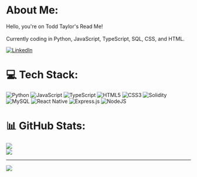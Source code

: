 # About Me:
Hello, you're on Todd Taylor's Read Me!<br><br>Currently coding in Python, JavaScript, TypeScript, SQL, CSS, and HTML.

[![LinkedIn](https://img.shields.io/badge/LinkedIn-%230077B5.svg?logo=linkedin&logoColor=white)](https://www.linkedin.com/in/todd-taylor-a8bba2220/)

# 💻 Tech Stack:
 ![Python](https://img.shields.io/badge/python-3670A0?style=for-the-badge&logo=python&logoColor=ffdd54) ![JavaScript](https://img.shields.io/badge/javascript-%23323330.svg?style=for-the-badge&logo=javascript&logoColor=%23F7DF1E) ![TypeScript](https://img.shields.io/badge/typescript-%23007ACC.svg?style=for-the-badge&logo=typescript&logoColor=white) ![HTML5](https://img.shields.io/badge/html5-%23E34F26.svg?style=for-the-badge&logo=html5&logoColor=white) ![CSS3](https://img.shields.io/badge/css3-%231572B6.svg?style=for-the-badge&logo=css3&logoColor=white) ![Solidity](https://img.shields.io/badge/Solidity-%23363636.svg?style=for-the-badge&logo=solidity&logoColor=white) ![MySQL](https://img.shields.io/badge/mysql-4479A1.svg?style=for-the-badge&logo=mysql&logoColor=white) ![React Native](https://img.shields.io/badge/react_native-%2320232a.svg?style=for-the-badge&logo=react&logoColor=%2361DAFB) ![Express.js](https://img.shields.io/badge/express.js-%23404d59.svg?style=for-the-badge&logo=express&logoColor=%2361DAFB) ![NodeJS](https://img.shields.io/badge/node.js-6DA55F?style=for-the-badge&logo=node.js&logoColor=white) 

# 📊 GitHub Stats:
![](https://github-readme-streak-stats.herokuapp.com/?user=tt01924&theme=nord&hide_border=true)<br/>
![](https://github-readme-stats.vercel.app/api/top-langs/?username=tt01924&theme=nord&hide_border=true&include_all_commits=false&count_private=false&layout=compact)

---
[![](https://visitcount.itsvg.in/api?id=tt01924&icon=0&color=12)](https://visitcount.itsvg.in)

<!-- Proudly created with GPRM ( https://gprm.itsvg.in ) -->

